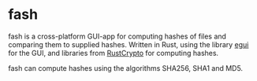 # fash

fash is a cross-platform GUI-app for computing hashes of files and comparing them to supplied hashes. Written in Rust, using the library <a href="https://github.com/emilk/egui">egui</a> for the GUI, and libraries from <a href="https://github.com/RustCrypto">RustCrypto</a> for computing hashes.

fash can compute hashes using the algorithms SHA256, SHA1 and MD5.
